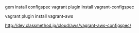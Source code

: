 gem install configspec
vagrant plugin install vagrant-configspec

vagrant plugin install vagrant-aws

http://dev.classmethod.jp/cloud/aws/vagrant-aws-configspec/
